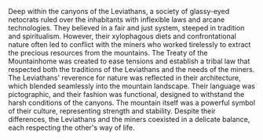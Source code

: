 Deep within the canyons of the Leviathans, a society of glassy-eyed netocrats ruled over the inhabitants with inflexible laws and arcane technologies. They believed in a fair and just system, steeped in tradition and spiritualism. However, their xylophagous diets and confrontational nature often led to conflict with the miners who worked tirelessly to extract the precious resources from the mountains. The Treaty of the Mountainhome was created to ease tensions and establish a tribal law that respected both the traditions of the Leviathans and the needs of the miners. The Leviathans' reverence for nature was reflected in their architecture, which blended seamlessly into the mountain landscape. Their language was pictographic, and their fashion was functional, designed to withstand the harsh conditions of the canyons. The mountain itself was a powerful symbol of their culture, representing strength and stability. Despite their differences, the Leviathans and the miners coexisted in a delicate balance, each respecting the other's way of life.